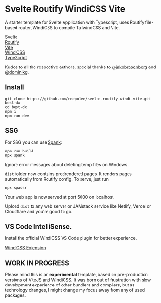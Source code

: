 # Svelte Routify WindiCSS Vite

A starter template for Svelte Application with Typescript, uses Routify file-based router, WindiCSS to compile TailwindCSS and Vite.

[Svelte](https://svelte.dev)  
[Routify](https://routify.dev)  
[Vite](https://vitejs.dev)  
[WindiCSS](https://windicss.org/)  
[TypeScript](https://www.typescriptlang.org)

Kudos to all the respective authors, special thanks to [@jakobrosenberg](https://github.com/jakobrosenberg) and [@dominikg](https://github.com/dominikg).

## Install

```
git clone https://github.com/reepolee/svelte-routify-windi-vite.git best-dx
cd best-dx
npm i
npm run dev
```

## SSG

For SSG you can use [Spank](https://github.com/roxiness/spank):

```
npm run build
npx spank
```

Ignore error messages about deleting temp files on Windows.

`dist` folder now contains predrendered pages. It renders pages automatically from Routify config. To serve, just run

```
npx spassr
```

Your web app is now served at port 5000 on localhost.

Upload `dist` to any web server or JAMstack service like Netlify, Vercel or Cloudflare and you're good to go.

## VS Code IntelliSense.

Install the official WindiCSS VS Code plugin for better experience.

[WindiCSS Extension](https://marketplace.visualstudio.com/items?itemName=voorjaar.windicss-intellisense)

## WORK IN PROGRESS

Please mind this is an **experimental** template, based on pre-production versions of ViteJS and WindiCSS. It was born out of frustration with slow development experience of other bundlers and compilers, but as technology changes, I might change my focus away from any of used packages.
